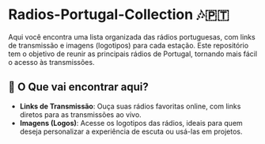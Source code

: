 # Radios-Portugal-Collection 🎶🇵🇹  

Aqui você encontra uma lista organizada das rádios portuguesas, com links de transmissão e imagens (logotipos) para cada estação. Este repositório tem o objetivo de reunir as principais rádios de Portugal, tornando mais fácil o acesso às transmissões.

## 🔗 O Que vai encontrar aqui?

- **Links de Transmissão**: Ouça suas rádios favoritas online, com links diretos para as transmissões ao vivo.
- **Imagens (Logos)**: Acesse os logotipos das rádios, ideais para quem deseja personalizar a experiência de escuta ou usá-las em projetos.

##
